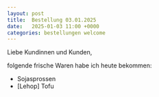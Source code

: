 ```yaml
---
layout: post
title:  Bestellung 03.01.2025
date:   2025-01-03 11:00 +0000
categories: bestellungen welcome
---
```


Liebe Kundinnen und Kunden,

folgende frische Waren habe ich heute bekommen:
<ul>
<li>Sojasprossen</li>
<li>[Lehop] Tofu</li>
</ul>
